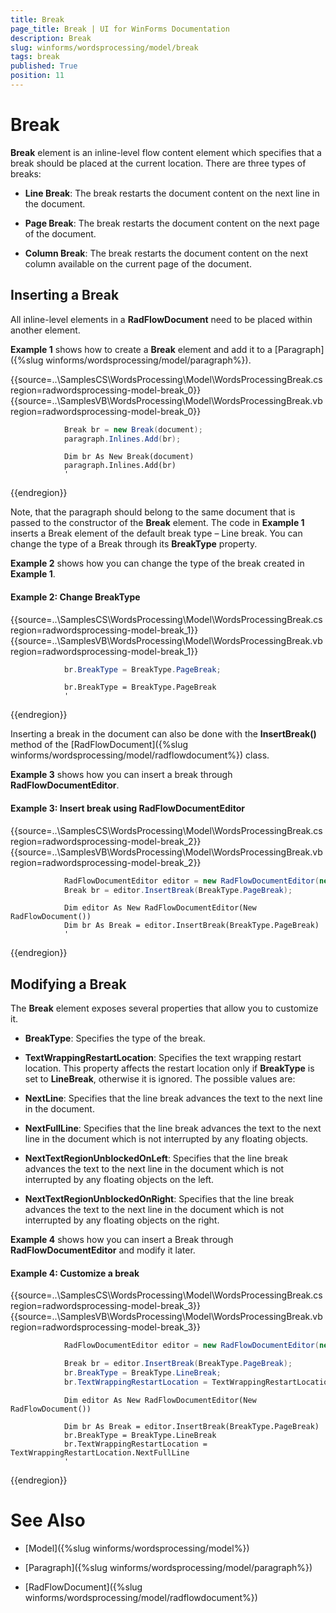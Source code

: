 ```yaml
---
title: Break
page_title: Break | UI for WinForms Documentation
description: Break
slug: winforms/wordsprocessing/model/break
tags: break
published: True
position: 11
---
```


# Break

__Break__ element is an inline-level flow content element which specifies that a break should be placed at the current location. There are three types of breaks:
      

* __Line Break__: The break restarts the document content on the next line in the document.
          

* __Page Break__: The break restarts the document content on the next page of the document.
          

* __Column Break__: The break restarts the document content on the next column available on the current page of the document.
          

## Inserting a Break

All inline-level elements in a __RadFlowDocument__ need to be placed within another element.
        

__Example 1__ shows how to create a __Break__ element and add it to a [Paragraph]({%slug winforms/wordsprocessing/model/paragraph%}).


{{source=..\SamplesCS\WordsProcessing\Model\WordsProcessingBreak.cs region=radwordsprocessing-model-break_0}} 
{{source=..\SamplesVB\WordsProcessing\Model\WordsProcessingBreak.vb region=radwordsprocessing-model-break_0}} 

````C#
            Break br = new Break(document);
            paragraph.Inlines.Add(br);
````
````VB.NET
            Dim br As New Break(document)
            paragraph.Inlines.Add(br)
            '
````

{{endregion}} 

Note, that the paragraph should belong to the same document that is passed to the constructor of the __Break__ element. The code in __Example 1__ inserts a Break element of the default break type – Line break. You can change the type of a Break through its __BreakType__ property.
        

__Example 2__ shows how you can change the type of the break created in __Example 1__.
    
#### Example 2: Change BreakType

{{source=..\SamplesCS\WordsProcessing\Model\WordsProcessingBreak.cs region=radwordsprocessing-model-break_1}} 
{{source=..\SamplesVB\WordsProcessing\Model\WordsProcessingBreak.vb region=radwordsprocessing-model-break_1}} 

````C#
            br.BreakType = BreakType.PageBreak;
````
````VB.NET
            br.BreakType = BreakType.PageBreak
            '
````

{{endregion}} 

Inserting a break in the document can also be done with the __InsertBreak()__ method of the [RadFlowDocument]({%slug winforms/wordsprocessing/model/radflowdocument%}) class.


__Example 3__ shows how you can insert a break through __RadFlowDocumentEditor__.

#### Example 3: Insert break using RadFlowDocumentEditor

{{source=..\SamplesCS\WordsProcessing\Model\WordsProcessingBreak.cs region=radwordsprocessing-model-break_2}} 
{{source=..\SamplesVB\WordsProcessing\Model\WordsProcessingBreak.vb region=radwordsprocessing-model-break_2}} 

````C#
            RadFlowDocumentEditor editor = new RadFlowDocumentEditor(new RadFlowDocument());
            Break br = editor.InsertBreak(BreakType.PageBreak);
````
````VB.NET
            Dim editor As New RadFlowDocumentEditor(New RadFlowDocument())
            Dim br As Break = editor.InsertBreak(BreakType.PageBreak)
            '
````

{{endregion}} 

## Modifying a Break

The __Break__ element exposes several properties that allow you to customize it.
        

* __BreakType__: Specifies the type of the break.
            

* __TextWrappingRestartLocation__: Specifies the text wrapping restart location. This property affects the restart location only if __BreakType__ is set to __LineBreak__, otherwise it is ignored. The possible values are:
            

* __NextLine__: Specifies that the line break advances the text to the next line in the document.
                

* __NextFullLine__: Specifies that the line break advances the text to the next line in the document which is not interrupted by any floating objects.
                

* __NextTextRegionUnblockedOnLeft__: Specifies that the line break advances the text to the next line in the document which is not interrupted by any floating objects on the left.
                

* __NextTextRegionUnblockedOnRight__: Specifies that the line break advances the text to the next line in the document which is not interrupted by any floating objects on the right.
                

__Example 4__ shows how you can insert a Break through __RadFlowDocumentEditor__ and modify it later.

#### Example 4: Customize a break

{{source=..\SamplesCS\WordsProcessing\Model\WordsProcessingBreak.cs region=radwordsprocessing-model-break_3}} 
{{source=..\SamplesVB\WordsProcessing\Model\WordsProcessingBreak.vb region=radwordsprocessing-model-break_3}} 

````C#
            RadFlowDocumentEditor editor = new RadFlowDocumentEditor(new RadFlowDocument());

            Break br = editor.InsertBreak(BreakType.PageBreak);
            br.BreakType = BreakType.LineBreak;
            br.TextWrappingRestartLocation = TextWrappingRestartLocation.NextFullLine;
````
````VB.NET
            Dim editor As New RadFlowDocumentEditor(New RadFlowDocument())

            Dim br As Break = editor.InsertBreak(BreakType.PageBreak)
            br.BreakType = BreakType.LineBreak
            br.TextWrappingRestartLocation = TextWrappingRestartLocation.NextFullLine
            '
````

{{endregion}} 

# See Also

 * [Model]({%slug winforms/wordsprocessing/model%})

 * [Paragraph]({%slug winforms/wordsprocessing/model/paragraph%})

 * [RadFlowDocument]({%slug winforms/wordsprocessing/model/radflowdocument%})
